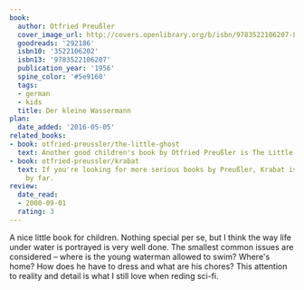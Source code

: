 ```yaml
---
book:
  author: Otfried Preußler
  cover_image_url: http://covers.openlibrary.org/b/isbn/9783522106207-L.jpg
  goodreads: '292186'
  isbn10: '3522106202'
  isbn13: '9783522106207'
  publication_year: '1956'
  spine_color: '#5e9160'
  tags:
  - german
  - kids
  title: Der kleine Wassermann
plan:
  date_added: '2016-05-05'
related_books:
- book: otfried-preussler/the-little-ghost
  text: Another good children's book by Otfried Preußler is The Little Ghost.
- book: otfried-preussler/krabat
  text: If you're looking for more serious books by Preußler, Krabat is my favourite
    by far.
review:
  date_read:
  - 2000-09-01
  rating: 3
---
```


A nice little book for children. Nothing special per se, but I think the way life under water is portrayed is very well
done. The smallest common issues are considered – where is the young waterman allowed to swim? Where's home? How does he
have to dress and what are his chores? This attention to reality and detail is what I still love when reding
sci-fi.

